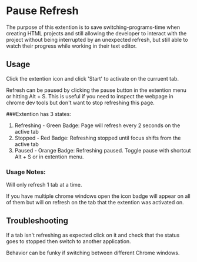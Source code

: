 # Pause Refresh

The purpose of this extention is to save switching-programs-time when creating HTML projects and still allowing the developer to interact with the project without being interrupted by an unexpected refresh, but still able to watch their progress while working in their text editor.

## Usage

Click the extention icon and click 'Start' to activate on the curruent tab.  

Refresh can be paused by clicking the pause button in the extention menu or hitting Alt + S.  This is useful if you need to inspect the webpage in chrome dev tools but don't want to stop refreshing this page.

###Extention has 3 states:

1. Refreshing - Green Badge: Page will refresh every 2 seconds on the active tab
2. Stopped - Red Badge: Refreshing stopped until focus shifts from the active tab
3. Paused - Orange Badge: Refreshing paused.  Toggle pause with shortcut Alt + S or in extention menu.

### Usage Notes:
Will only refresh 1 tab at a time.

If you have multiple chrome windows open the icon badge will appear on all of them but will on refresh on the tab that the extention was activated on.


## Troubleshooting

If a tab isn't refreshing as expected click on it and check that the status goes to stopped then switch to another application.

Behavior can be funky if switching between different Chrome windows.
